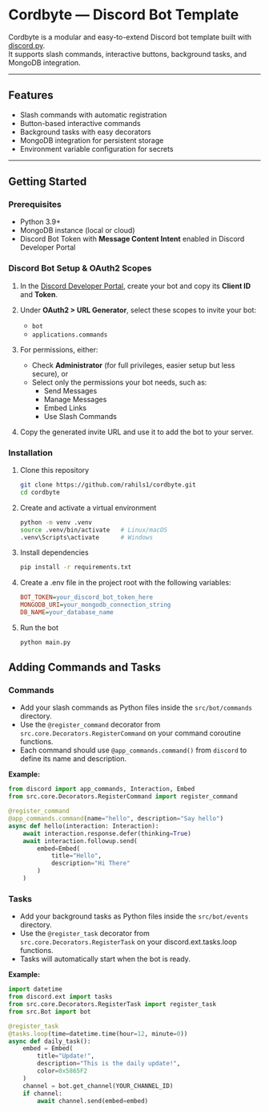# Cordbyte — Discord Bot Template

Cordbyte is a modular and easy-to-extend Discord bot template built with [discord.py](https://discordpy.readthedocs.io/).  
It supports slash commands, interactive buttons, background tasks, and MongoDB integration.

---

## Features

- Slash commands with automatic registration  
- Button-based interactive commands  
- Background tasks with easy decorators  
- MongoDB integration for persistent storage  
- Environment variable configuration for secrets

---

## Getting Started

### Prerequisites

- Python 3.9+  
- MongoDB instance (local or cloud)  
- Discord Bot Token with **Message Content Intent** enabled in Discord Developer Portal

### Discord Bot Setup & OAuth2 Scopes

1. In the [Discord Developer Portal](https://discord.com/developers/applications), create your bot and copy its **Client ID** and **Token**.

2. Under **OAuth2 > URL Generator**, select these scopes to invite your bot:  
   - `bot`  
   - `applications.commands`

3. For permissions, either:  
   - Check **Administrator** (for full privileges, easier setup but less secure), or  
   - Select only the permissions your bot needs, such as:  
     - Send Messages  
     - Manage Messages  
     - Embed Links  
     - Use Slash Commands

4. Copy the generated invite URL and use it to add the bot to your server.


### Installation

1. Clone this repository  
   ```bash
   git clone https://github.com/rahils1/cordbyte.git
   cd cordbyte
   ```
2. Create and activate a virtual environment
   ```bash
   python -m venv .venv
   source .venv/bin/activate   # Linux/macOS
   .venv\Scripts\activate      # Windows
   ```
3. Install dependencies
   ```bash
   pip install -r requirements.txt
   ```
4. Create a .env file in the project root with the following variables:
   ```ini
   BOT_TOKEN=your_discord_bot_token_here
   MONGODB_URI=your_mongodb_connection_string
   DB_NAME=your_database_name
   ```
5. Run the bot
   ```bash
   python main.py
   ```


## Adding Commands and Tasks

### Commands

- Add your slash commands as Python files inside the `src/bot/commands` directory.
- Use the `@register_command` decorator from `src.core.Decorators.RegisterCommand` on your command coroutine functions.
- Each command should use `@app_commands.command()` from `discord` to define its name and description.

**Example:**

```python
from discord import app_commands, Interaction, Embed
from src.core.Decorators.RegisterCommand import register_command

@register_command
@app_commands.command(name="hello", description="Say hello")
async def hello(interaction: Interaction):
    await interaction.response.defer(thinking=True)
    await interaction.followup.send(
        embed=Embed(
            title="Hello",
            description="Hi There"
        )
    )
```

### Tasks

- Add your background tasks as Python files inside the `src/bot/events` directory.
- Use the `@register_task` decorator from `src.core.Decorators.RegisterTask` on your discord.ext.tasks.loop functions.
- Tasks will automatically start when the bot is ready.

**Example:**

```python
import datetime
from discord.ext import tasks
from src.core.Decorators.RegisterTask import register_task
from src.Bot import bot

@register_task
@tasks.loop(time=datetime.time(hour=12, minute=0))
async def daily_task():
    embed = Embed(
        title="Update!",
        description="This is the daily update!",
        color=0x5865F2
    )
    channel = bot.get_channel(YOUR_CHANNEL_ID)
    if channel:
        await channel.send(embed=embed)
```
